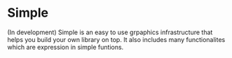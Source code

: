 # Simple

(In development)
Simple is an easy to use grpaphics infrastructure that helps you build your own library on top.
It also includes many functionalites which are expression in simple funtions.

